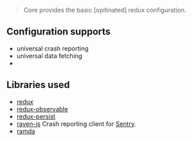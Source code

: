 


> Core provides the basic [opitinated] redux configuration.

## Configuration supports 
- universal crash reporting
- universal data fetching
- 

## Libraries used

- [redux](http://reactjs.github.io/redux/)
- [redux-observable](https://github.com/redux-observable/redux-observable)
- [redux-persist](https://github.com/rt2zz/redux-persist)
- [raven-js](https://github.com/getsentry/raven-js) Crash reporting client for [Sentry](https://getsentry.com).
- [ramda](http://ramdajs.com/)

